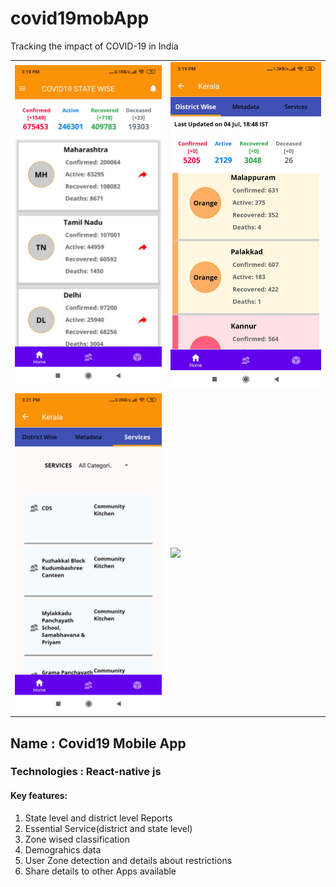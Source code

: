 # covid19mobApp
Tracking the impact of COVID-19 in India 

<table>
  <tr>
    <td><img src="assets/HomePage.jpg" style=“margin:10px;” width="350"></td>
    <td><img src="assets/DistrictPage.jpg" style=“margin:10px;” width="350"></td>
  </tr>
  <tr>
    <td><img src="assets/Services.jpg" style=“margin:10px;” width="350"></td>
    <td><img src="assets/DemoGraphics.jp style=“margin:10px;” width="350"></td>
  </tr>
</table>

<h2> Name : Covid19 Mobile App </h2>
<h3> Technologies : React-native js </h3> 
<h4> Key features: </h4> 
 <ol>
  <li>State level and district level Reports</li>
  <li>Essential Service(district and state level)</li>
  <li>Zone wised classification</li>
  <li>Demograhics data</li>
  <li> User Zone detection and details about restrictions</li>
  <li>Share details to other Apps available</li>
</ol>
   
